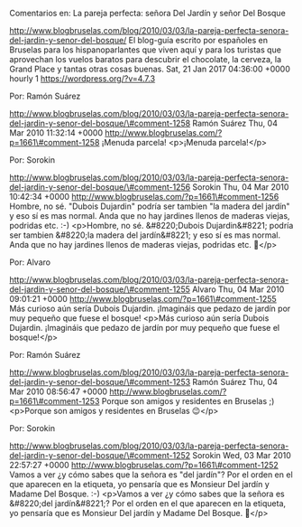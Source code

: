 Comentarios en: La pareja perfecta: señora Del Jardín y señor Del Bosque

http://www.blogbruselas.com/blog/2010/03/03/la-pareja-perfecta-senora-del-jardin-y-senor-del-bosque/
El blog-guía escrito por españoles en Bruselas para los hispanoparlantes
que viven aquí y para los turistas que aprovechan los vuelos baratos
para descubrir el chocolate, la cerveza, la Grand Place y tantas otras
cosas buenas. Sat, 21 Jan 2017 04:36:00 +0000 hourly 1
https://wordpress.org/?v=4.7.3

Por: Ramón Suárez

http://www.blogbruselas.com/blog/2010/03/03/la-pareja-perfecta-senora-del-jardin-y-senor-del-bosque/\#comment-1258
Ramón Suárez Thu, 04 Mar 2010 11:32:14 +0000
http://www.blogbruselas.com/?p=1661\#comment-1258 ¡Menuda parcela!
\<p\>¡Menuda parcela!\</p\>

Por: Sorokin

http://www.blogbruselas.com/blog/2010/03/03/la-pareja-perfecta-senora-del-jardin-y-senor-del-bosque/\#comment-1256
Sorokin Thu, 04 Mar 2010 10:42:34 +0000
http://www.blogbruselas.com/?p=1661\#comment-1256 Hombre, no sé.
&quot;Dubois Dujardin&quot; podría ser tambien &quot;la madera del
jardín&quot; y eso sí es mas normal. Anda que no hay jardines llenos de
maderas viejas, podridas etc. :-) \<p\>Hombre, no sé. &\#8220;Dubois
Dujardin&\#8221; podría ser tambien &\#8220;la madera del jardín&\#8221;
y eso sí es mas normal. Anda que no hay jardines llenos de maderas
viejas, podridas etc. 🙂\</p\>

Por: Alvaro

http://www.blogbruselas.com/blog/2010/03/03/la-pareja-perfecta-senora-del-jardin-y-senor-del-bosque/\#comment-1255
Alvaro Thu, 04 Mar 2010 09:01:21 +0000
http://www.blogbruselas.com/?p=1661\#comment-1255 Más curioso aún sería
Dubois Dujardin. ¡Imagináis que pedazo de jardín por muy pequeño que
fuese el bosque! \<p\>Más curioso aún sería Dubois Dujardin. ¡Imagináis
que pedazo de jardín por muy pequeño que fuese el bosque!\</p\>

Por: Ramón Suárez

http://www.blogbruselas.com/blog/2010/03/03/la-pareja-perfecta-senora-del-jardin-y-senor-del-bosque/\#comment-1253
Ramón Suárez Thu, 04 Mar 2010 08:56:47 +0000
http://www.blogbruselas.com/?p=1661\#comment-1253 Porque son amigos y
residentes en Bruselas ;) \<p\>Porque son amigos y residentes en
Bruselas 😉\</p\>

Por: Sorokin

http://www.blogbruselas.com/blog/2010/03/03/la-pareja-perfecta-senora-del-jardin-y-senor-del-bosque/\#comment-1252
Sorokin Wed, 03 Mar 2010 22:57:27 +0000
http://www.blogbruselas.com/?p=1661\#comment-1252 Vamos a ver ¿y cómo
sabes que la señora es &quot;del jardín&quot;? Por el orden en el que
aparecen en la etiqueta, yo pensaría que es Monsieur Del jardín y Madame
Del Bosque. :-) \<p\>Vamos a ver ¿y cómo sabes que la señora es
&\#8220;del jardín&\#8221;? Por el orden en el que aparecen en la
etiqueta, yo pensaría que es Monsieur Del jardín y Madame Del Bosque.
🙂\</p\>
